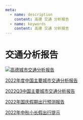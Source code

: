 ```yaml
---
meta:
  - name: description
    content: 高德 交通 分析报告
  - name: keywords
    content: 高德 交通 分析报告
---
```

# 交通分析报告

<a href="https://report.amap.com/download.do" target="_blank">
    <img src="https://7.z.wiki/autoupload/20221201/Qq0n.1726X2476-image.png" alt="高德城市交通分析报告" title="高德城市交通分析报告" />
</a>

[2022年度中国主要城市交通分析报告](https://3.z.wiki/autoupload/20230204/IsdA.2022年度中国主要城市交通分析报告final.pdf)

[2022Q3中国主要城市交通分析报告](https://9.z.wiki/autoupload/20221201/VV5w.2022Q3中国主要城市交通分析报告final.pdf)

[2022年国庆假期出行预测报告](https://3.z.wiki/autoupload/20221201/txAu.2022年国庆假期出行预测报告-final.pdf)

[2022年中秋小长假出行提示](https://0.z.wiki/autoupload/20221201/fdUJ.2022年中秋小长假出行提示.pdf)
